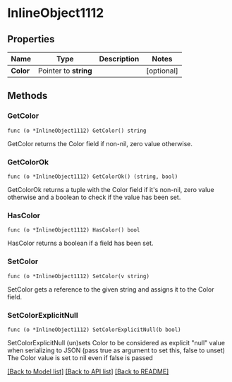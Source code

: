 # InlineObject1112

## Properties

Name | Type | Description | Notes
------------ | ------------- | ------------- | -------------
**Color** | Pointer to **string** |  | [optional] 

## Methods

### GetColor

`func (o *InlineObject1112) GetColor() string`

GetColor returns the Color field if non-nil, zero value otherwise.

### GetColorOk

`func (o *InlineObject1112) GetColorOk() (string, bool)`

GetColorOk returns a tuple with the Color field if it's non-nil, zero value otherwise
and a boolean to check if the value has been set.

### HasColor

`func (o *InlineObject1112) HasColor() bool`

HasColor returns a boolean if a field has been set.

### SetColor

`func (o *InlineObject1112) SetColor(v string)`

SetColor gets a reference to the given string and assigns it to the Color field.

### SetColorExplicitNull

`func (o *InlineObject1112) SetColorExplicitNull(b bool)`

SetColorExplicitNull (un)sets Color to be considered as explicit "null" value
when serializing to JSON (pass true as argument to set this, false to unset)
The Color value is set to nil even if false is passed

[[Back to Model list]](../README.md#documentation-for-models) [[Back to API list]](../README.md#documentation-for-api-endpoints) [[Back to README]](../README.md)


